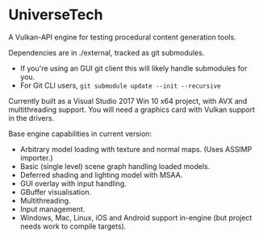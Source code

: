 # UniverseTech
A Vulkan-API engine for testing procedural content generation tools.

Dependencies are in ./external, tracked as git submodules. 
 - If you're using an GUI git client this will likely handle submodules for you. 
 - For Git CLI users, ```git submodule update --init --recursive```

Currently built as a Visual Studio 2017 Win 10 x64 project, with AVX and multithreading support. You will need a graphics card with Vulkan support in the drivers.

Base engine capabilities in current version:

- Arbitrary model loading with texture and normal maps. (Uses ASSIMP importer.)
- Basic (single level) scene graph handling loaded models.
- Deferred shading and lighting model with MSAA.
- GUI overlay with input handling.
- GBuffer visualisation.
- Multithreading.
- Input management.
- Windows, Mac, Linux, iOS and Android support in-engine (but project needs work to compile targets).
